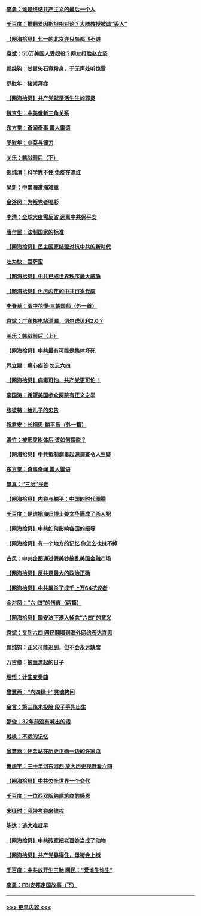 #### [李勇：谁是终结共产主义的最后一个人](../pages/nsc993/n13044397.md?t=06242301) 
#### [千百度：推翻爱因斯坦相对论？大陆教授被讽“丢人”](../pages/nsc993/n13043908.md?t=06242301) 
#### [【网海拾贝】七一的北京连只鸟都飞不进](../pages/nsc993/n13041377.md?t=06242301) 
#### [袁斌：50万美国人受奴役？网友打脸赵立坚](../pages/nsc993/n13041330.md?t=06242301) 
#### [颜纯钩：甘冒矢石竟粉身，于无声处听惊雷](../pages/nsc993/n13041140.md?t=06242301) 
#### [罗慰年：猪崇拜症](../pages/nsc993/n13041071.md?t=06242301) 
#### [【网海拾贝】共产党就是活生生的邪灵](../pages/nsc993/n13036627.md?t=06242301) 
#### [魏京生：中美俄新三角关系](../pages/nsc993/n13035986.md?t=06242301) 
#### [东方觉：奇闻奇事 雷人雷语](../pages/nsc993/n13035878.md?t=06242301) 
#### [罗慰年：韭菜与镰刀](../pages/nsc993/n13034374.md?t=06242301) 
#### [关乐：韩战前后（下）](../pages/nsc993/n13034113.md?t=06242301) 
#### [郑纯清：科学靠不住 免疫在漂红](../pages/nsc993/n13034093.md?t=06242301) 
#### [吴新：中南海遭海难重](../pages/nsc993/n13034084.md?t=06242301) 
#### [金浴凤：为叛党者喝彩](../pages/nsc993/n13034058.md?t=06242301) 
#### [李清：全球大疫需反省 远离中共保平安](../pages/nsc993/n13033784.md?t=06242301) 
#### [唐付民：法制国家的标准](../pages/nsc993/n13032944.md?t=06242301) 
#### [【网海拾贝】民主国家结盟对抗中共的新时代](../pages/nsc993/n13031717.md?t=06242301) 
#### [吐为快：菩萨蛮](../pages/nsc993/n13030033.md?t=06242301) 
#### [【网海拾贝】中共已成世界秩序最大威胁](../pages/nsc993/n13028138.md?t=06242301) 
#### [【网海拾贝】色厉内荏的中共百岁党庆](../pages/nsc993/n13025582.md?t=06242301) 
#### [李春草：雨中花慢‧三朝国师（外一首）](../pages/nsc993/n13025567.md?t=06242301) 
#### [袁斌：广东核电站泄漏，切尔诺贝利2.0？](../pages/nsc993/n13025475.md?t=06242301) 
#### [关乐：韩战前后（上）](../pages/nsc993/n13025387.md?t=06242301) 
#### [【网海拾贝】中共最有可能是集体坏死](../pages/nsc993/n13023101.md?t=06242301) 
#### [界立建：痛心疾首 勿忘六四](../pages/nsc993/n13022339.md?t=06242301) 
#### [【网海拾贝】病毒可怕，共产党更可怕！](../pages/nsc993/n13020728.md?t=06242301) 
#### [李国涛：希望美国参众两院有正义之举](../pages/nsc993/n13020674.md?t=06242301) 
#### [张彼特：给儿子的忠告](../pages/nsc993/n13018934.md?t=06242301) 
#### [祝君安：长相思‧躺平乐（外一篇）](../pages/nsc993/n13018923.md?t=06242301) 
#### [清竹：被邪灵附体后 该如何摆脱？](../pages/nsc993/n13018877.md?t=06242301) 
#### [【网海拾贝】中共抵制病毒起源调查令人生疑](../pages/nsc993/n13017785.md?t=06242301) 
#### [东方觉：奇事奇闻 雷人雷语](../pages/nsc993/n13017577.md?t=06242301) 
#### [慧真：“三胎”民谣](../pages/nsc993/n13017394.md?t=06242301) 
#### [【网海拾贝】内卷与躺平：中国的时代图腾](../pages/nsc993/n13016128.md?t=06242301) 
#### [千百度：是谁把海归博士姜文华逼成了杀人犯](../pages/nsc993/n13015218.md?t=06242301) 
#### [【网海拾贝】中共如何影响各国的报导](../pages/nsc993/n13012599.md?t=06242301) 
#### [【网海拾贝】有一个地方的记忆 你怎么也抹不掉](../pages/nsc993/n13009802.md?t=06242301) 
#### [古风：中共企图通过假美钞搞乱美国金融市场](../pages/nsc993/n13009626.md?t=06242301) 
#### [【网海拾贝】反共是最大的政治正确](../pages/nsc993/n13007051.md?t=06242301) 
#### [【网海拾贝】中共屠杀了成千上万64抗议者](../pages/nsc993/n13002713.md?t=06242301) 
#### [金浴凤：“六·四”的伤痕（两篇）](../pages/nsc993/n13001719.md?t=06242301) 
#### [【网海拾贝】国安法下港人悼念“六四”的意义](../pages/nsc993/n13001039.md?t=06242301) 
#### [袁斌：又到六四 网民翻墙到海外网络表达哀思](../pages/nsc993/n13000995.md?t=06242301) 
#### [颜纯钩：正义可能迟到，但不会永远缺席](../pages/nsc993/n13000920.md?t=06242301) 
#### [万古缘：被血漂起的日子](../pages/nsc993/n13000914.md?t=06242301) 
#### [理悟：计生变奏曲](../pages/nsc993/n13000414.md?t=06242301) 
#### [曾慧燕：“六四绿卡”灵魂拷问](../pages/nsc993/n13000277.md?t=06242301) 
#### [金言：第三孩未投胎 段子手先出生](../pages/nsc993/n13000215.md?t=06242301) 
#### [邵俊：32年前没有喊出的话](../pages/nsc993/n13000181.md?t=06242301) 
#### [戟枫：不远的记忆](../pages/nsc993/n13000121.md?t=06242301) 
#### [曾慧燕：怀念站在历史正确一边的许家屯](../pages/nsc993/n13000073.md?t=06242301) 
#### [惠虎宇：三十年河东河西 放大历史视野看六四](../pages/nsc993/n13000018.md?t=06242301) 
#### [【网海拾贝】中共欠全世界一个交代](../pages/nsc993/n12998706.md?t=06242301) 
#### [千百度：一位西双版纳建筑商的感恩](../pages/nsc993/n12998487.md?t=06242301) 
#### [宋征时：我带考卷来维权](../pages/nsc993/n12994088.md?t=06242301) 
#### [陈达：逃大难赶早](../pages/nsc993/n12993569.md?t=06242301) 
#### [【网海拾贝】中共砖家把老百姓当成了动物](../pages/nsc993/n12993483.md?t=06242301) 
#### [【网海拾贝】共产党靠得住，母猪会上树](../pages/nsc993/n12990730.md?t=06242301) 
#### [千百度：中共放开生三胎 网民：“爱谁生谁生”](../pages/nsc993/n12990644.md?t=06242301) 
#### [李勇：FBI安邦定国故事（下）](../pages/nsc993/n12987854.md?t=06242301) 

----
#### [ >>> 更早内容 <<< ](../indexes/nsc993-earlier.md)
